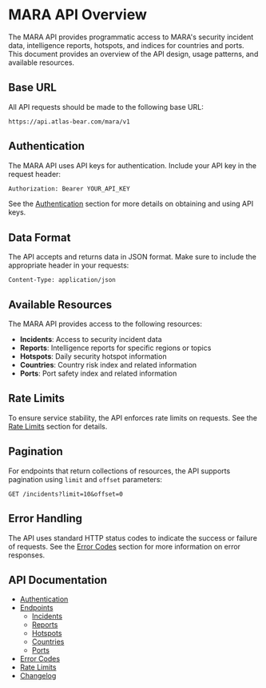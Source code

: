 # MARA API Overview

The MARA API provides programmatic access to MARA's security incident data, intelligence reports, hotspots, and indices for countries and ports. This document provides an overview of the API design, usage patterns, and available resources.

## Base URL

All API requests should be made to the following base URL:

```
https://api.atlas-bear.com/mara/v1
```

## Authentication

The MARA API uses API keys for authentication. Include your API key in the request header:

```bash
Authorization: Bearer YOUR_API_KEY
```

See the [Authentication](./authentication) section for more details on obtaining and using API keys.

## Data Format

The API accepts and returns data in JSON format. Make sure to include the appropriate header in your requests:

```
Content-Type: application/json
```

## Available Resources

The MARA API provides access to the following resources:

- **Incidents**: Access to security incident data
- **Reports**: Intelligence reports for specific regions or topics
- **Hotspots**: Daily security hotspot information
- **Countries**: Country risk index and related information
- **Ports**: Port safety index and related information

## Rate Limits

To ensure service stability, the API enforces rate limits on requests. See the [Rate Limits](./rate-limits) section for details.

## Pagination

For endpoints that return collections of resources, the API supports pagination using `limit` and `offset` parameters:

```
GET /incidents?limit=10&offset=0
```

## Error Handling

The API uses standard HTTP status codes to indicate the success or failure of requests. See the [Error Codes](./error-codes) section for more information on error responses.

## API Documentation

- [Authentication](./authentication)
- [Endpoints](./endpoints/)
  - [Incidents](./endpoints/incidents)
  - [Reports](./endpoints/reports)
  - [Hotspots](./endpoints/hotspots)
  - [Countries](./endpoints/countries)
  - [Ports](./endpoints/ports)
- [Error Codes](./error-codes)
- [Rate Limits](./rate-limits)
- [Changelog](./changelog)
